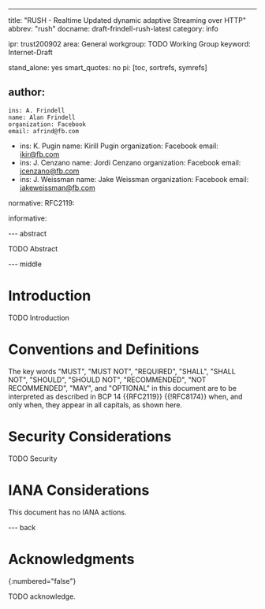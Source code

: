 ---
title: "RUSH - Realtime Updated dynamic adaptive Streaming over HTTP"
abbrev: "rush"
docname: draft-frindell-rush-latest
category: info

ipr: trust200902
area: General
workgroup: TODO Working Group
keyword: Internet-Draft

stand_alone: yes
smart_quotes: no
pi: [toc, sortrefs, symrefs]

author:
 -
    ins: A. Frindell
    name: Alan Frindell
    organization: Facebook
    email: afrind@fb.com
 -
    ins: K. Pugin
    name: Kirill Pugin
    organization: Facebook
    email: ikir@fb.com
 -
    ins: J. Cenzano
    name: Jordi Cenzano
    organization: Facebook
    email: jcenzano@fb.com
 -
    ins: J. Weissman
    name: Jake Weissman
    organization: Facebook
    email: jakeweissman@fb.com

normative:
  RFC2119:

informative:



--- abstract

TODO Abstract

--- middle

# Introduction

TODO Introduction


# Conventions and Definitions

The key words "MUST", "MUST NOT", "REQUIRED", "SHALL", "SHALL NOT", "SHOULD",
"SHOULD NOT", "RECOMMENDED", "NOT RECOMMENDED", "MAY", and "OPTIONAL" in this
document are to be interpreted as described in BCP 14 {{RFC2119}} {{!RFC8174}}
when, and only when, they appear in all capitals, as shown here.


# Security Considerations

TODO Security


# IANA Considerations

This document has no IANA actions.



--- back

# Acknowledgments
{:numbered="false"}

TODO acknowledge.
